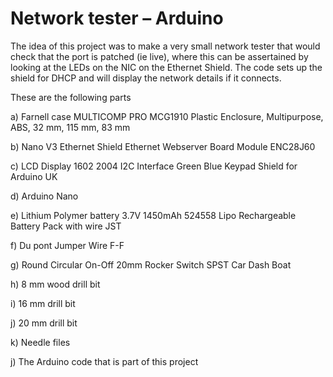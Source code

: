 # Network tester – Arduino
The idea of this project was to make a very small network tester that would check that the port is patched (ie live),
where this can be assertained by looking at the LEDs on the NIC on the Ethernet Shield. The code sets up the shield
for DHCP and will display the network details if it connects.

These are the following parts

a) Farnell case MULTICOMP PRO MCG1910 Plastic Enclosure, Multipurpose, ABS, 32 mm, 115 mm, 83 mm

b) Nano V3 Ethernet Shield Ethernet Webserver Board Module ENC28J60

c) LCD Display 1602 2004 I2C Interface Green Blue Keypad Shield for Arduino UK

d) Arduino Nano

e) Lithium Polymer battery 3.7V 1450mAh 524558 Lipo Rechargeable Battery Pack with wire JST

f) Du pont Jumper Wire F-F

g) Round Circular On-Off 20mm Rocker Switch SPST Car Dash Boat

h) 8 mm wood drill bit

i) 16 mm drill bit

j) 20 mm drill bit

k) Needle files

j) The Arduino code that is part of this project
